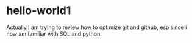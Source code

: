 # hello-world1

Actually I am trying to review how to optimize git and github, esp since i now am familiar with SQL and python. 
